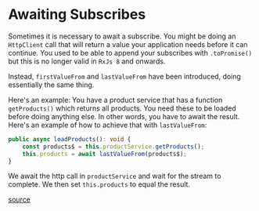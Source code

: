 # Awaiting Subscribes

Sometimes it is necessary to await a subscribe. You might be doing an `HttpClient` call that will return a value your application needs before it can continue. You used to be able to append your subscribes with `.toPromise()` but this is no longer valid in `RxJs 8` and onwards.

Instead, `firstValueFrom` and `lastValueFrom` have been introduced, doing essentially the same thing.

Here's an example: You have a product service that has a function `getProducts()` which returns all products. You need these to be loaded before doing anything else. In other words, you have to await the result. Here's an example of how to achieve that with `lastValueFrom`:

```typescript
public async loadProducts(): void {
    const products$ = this.productService.getProducts();
    this.products = await lastValueFrom(products$);
}
```

We await the http call in `productService` and wait for the stream to complete. We then set `this.products` to equal the result.

[source](https://indepth.dev/posts/1287/rxjs-heads-up-topromise-is-being-deprecated)
